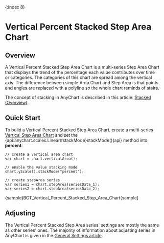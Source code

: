 {:index 8}
# Vertical Percent Stacked Step Area Chart

## Overview

A Vertical Percent Stacked Step Area Chart is a multi-series Step Area Chart that displays the trend of the percentage each value contributes over time or categories. The categories of this chart are spread among the vertical axis. The difference between simple Area Chart and Step Area is that points and angles are replaced with a polyline so the whole chart reminds of stairs.

The concept of stacking in AnyChart is described in this article: [Stacked (Overview)](../Overview).

## Quick Start

To build a Vertical Percent Stacked Step Area Chart, create a multi-series [Vertical Step Area Chart](../../Vertical/Step_Area_Chart) and set the {api:anychart.scales.Linear#stackMode}stackMode(){api} method into **percent**:

```
// create a vertical area chart
var chart = chart.verticalArea();

// enable the value stacking mode
chart.yScale().stackMode("percent");

// create stepArea series
var series1 = chart.stepArea(seriesData_1);
var series2 = chart.stepArea(seriesData_2);
```

{sample}BCT\_Vertical\_Percent\_Stacked\_Step\_Area\_Chart{sample}

## Adjusting

The Vertical Percent Stacked Step Area series' settings are mostly the same as other series' ones. The majority of information about adjusting series in AnyChart is given in the [General Settings article](../../General_Settings).